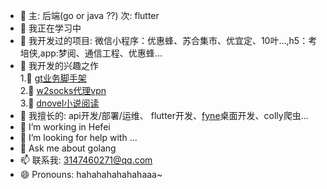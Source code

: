 - 💠 主: 后端(go or java ??) 次: flutter
- 🔭 我正在学习中
- 🌱 我开发过的项目: 微信小程序：优惠蜂、苏合集市、优宜定、10叶...,h5：考培侠,app:梦阅、通信工程、优惠蜂...
- 💮 我开发的兴趣之作  
  1.💙 [gt业务脚手架](https://github.com/dreamlu/gt)  
  2.💞 [w2socks代理vpn](https://github.com/dreamlu/w2socks)  
  3.💝 [dnovel小说阅读](https://github.com/dreamlu/dnovel-flutter)  
- 💯 我擅长的: api开发/部署/运维、 flutter开发、[fyne](https://github.com/fyne-io/fyne)桌面开发、colly爬虫...
- 👯 I’m working in Hefei
- 🤔 I’m looking for help with ...
- 💬 Ask me about golang
- 📫 联系我: 3147460271@qq.com
- 😄 Pronouns: hahahahahahahaaa~

<!--
**dreamlu/dreamlu** is a ✨ _special_ ✨ repository because its `README.md` (this file) appears on your GitHub profile.

Here are some ideas to get you started:

### Stats
<a href="#stats" align="center">
    <img align="center" alt="Ferdina Kusumah's Top Language" src="https://github-readme-stats.vercel.app/api?username=dreamlu" />
</a>
<a href="#stats" align="center">
    <img align="center" alt="Ferdina Kusumah's Top Language" src="https://github-readme-stats.vercel.app/api/top-langs/?username=dreamlu&hide=python" />
</a>
<br />
-->
